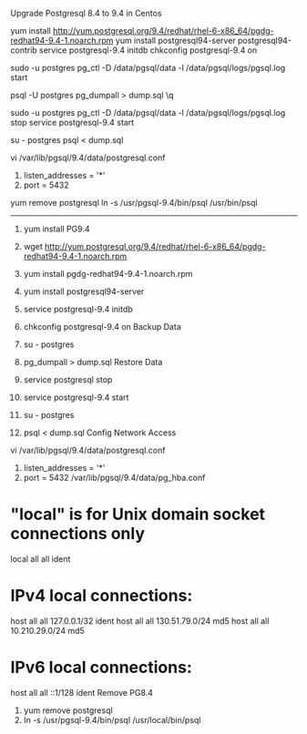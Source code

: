
Upgrade Postgresql 8.4 to 9.4 in Centos

yum install http://yum.postgresql.org/9.4/redhat/rhel-6-x86_64/pgdg-redhat94-9.4-1.noarch.rpm
yum install postgresql94-server postgresql94-contrib
service postgresql-9.4 initdb
chkconfig postgresql-9.4 on

sudo -u postgres pg_ctl -D /data/pgsql/data -l /data/pgsql/logs/pgsql.log start

psql -U postgres
pg_dumpall > dump.sql
\q

sudo -u postgres pg_ctl -D /data/pgsql/data -l /data/pgsql/logs/pgsql.log stop
service postgresql-9.4 start

su - postgres
psql < dump.sql

vi /var/lib/pgsql/9.4/data/postgresql.conf

 1. listen_addresses = '*'
 2. port = 5432


yum remove postgresql
ln -s /usr/pgsql-9.4/bin/psql /usr/bin/psql



-------------------------
 1. yum install PG9.4
 2. wget http://yum.postgresql.org/9.4/redhat/rhel-6-x86_64/pgdg-redhat94-9.4-1.noarch.rpm
 3. yum install pgdg-redhat94-9.4-1.noarch.rpm
 4. yum install postgresql94-server
 5. service postgresql-9.4 initdb
 6. chkconfig postgresql-9.4 on
Backup Data

 7. su - postgres

 8. pg_dumpall > dump.sql
Restore Data

 9. service postgresql stop

 10. service postgresql-9.4 start

 11. su - postgres

 12. psql < dump.sql
Config Network Access

vi /var/lib/pgsql/9.4/data/postgresql.conf

 1. listen_addresses = '*'
 2. port = 5432
/var/lib/pgsql/9.4/data/pg_hba.conf

# "local" is for Unix domain socket connections only
local   all         all                               ident
# IPv4 local connections:
host    all         all         127.0.0.1/32          ident
host    all         all         130.51.79.0/24        md5
host    all         all         10.210.29.0/24        md5
# IPv6 local connections:
host    all         all         ::1/128               ident
Remove PG8.4

 1. yum remove postgresql
 2. ln -s /usr/pgsql-9.4/bin/psql /usr/local/bin/psql